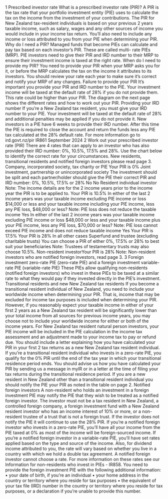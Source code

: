 1 Prescribed investor rate What is a prescribed investor rate (PIR)? A PIR is the tax rate that your portfolio investment entity (PIE) uses to calculate the tax on the income from the investment of your contributions. The PIR for New Zealand tax-resident individuals is based on your previous 2 years taxable income, such as salary, wages and any other sources of income you would include in your income tax return. You’ll also need to include any income or loss attributed to you from your PIE when determining your PIR. Why do I need a PIR? Managed funds that become PIEs can calculate and pay tax based on each investor’s PIR. These are called multi- rate PIEs (MRP). PIE investors need to give their PIR and IRD number to their MRP to ensure their investment income is taxed at the right rate. When do I need to provide my PIR? You need to provide your PIR when your MRP asks you for it, or before the MRP calculates the tax on the income it attributes to its investors. You should review your rate each year to make sure it’s correct and notify your MRP of any changes. Failure to provide your PIR It’s important you provide your PIR and IRD number to the PIE. Your investment income will be taxed at the default rate of 28% if you do not provide them. This rate could be higher than your PIR. The diagram on the next page shows the different rates and how to work out your PIR. Providing your IRD number If you’re a New Zealand tax resident, you must give your IRD number to your PIE. Your investment will be taxed at the default rate of 28% and additional penalties may be applied if you do not provide it. New investors in a PIE have 6 weeks to provide their IRD number. After this time the PIE is required to close the account and return the funds less any PIE tax calculated at the 28% default rate. For more information go to ird.govt.nz/pir IR861 September 2024 2 Work out your prescribed investor rate (PIR) There are 4 rates that can apply to an investor who has also provided their IRD number: 0%, 10.5%, 17.5% and 28%. Use the chart below to identify the correct rate for your circumstances. New residents, transitional residents and notified foreign investors please read page 3. Company, incorporated society, tax charity or PIE Your PIR is 0% Joint investment, partnership or unincorporated society The investment should be split and each partner/holder should give the PIE their correct PIR and IRD number: 0%, 10.5%, 17.5% or 28% No No Resident individual investor Note: The income details are for the 2 income years prior to the income year the PIR is to be applied to. Your PIR is 10.5% In either of the last 2 income years was your taxable income excluding PIE income or loss $14,000 or less and your taxable income including your PIE income, less any PIE loss, $48,000 or less? Note: PIE loss does not reduce the taxable income Yes In either of the last 2 income years was your taxable income excluding PIE income or loss $48,000 or less and your taxable income plus your PIE income, less any PIE loss, $70,000 or less? Note: PIE loss cannot exceed PIE income and does not reduce taxable income Yes Your PIR is 17.5% Your PIR is 28% In all other cases Superfund and trustee (excluding charitable trusts) You can choose a PIR of either 0%, 17.5% or 28% to best suit your beneficiaries Note: Trustees of testamentary trusts may also choose 10.5%. Non-resident investorYour PIR is 28% Note: Non-resident investors who are notified foreign investors, read page 3. 3 Foreign investment zero-rate PIE (zero-rate PIE) and a foreign investment variable-rate PIE (variable-rate PIE) These PIEs allow qualifying non-residents (notified foreign investors) who invest in these PIEs to be taxed at a similar rate to what they would pay if they invested directly in the PIE’s investment. Transitional residents and new New Zealand tax residents If you become a transitional resident individual of New Zealand, you need to include your worldwide income when determining your PIR. That is, income that may be excluded for income tax purposes is included when determining your PIR. However, if you reasonably expect your taxable income in either of your first 2 years as a New Zealand tax resident will be significantly lower than your total income from all sources for previous income years, you may choose not to include your worldwide income for either or both of the income years. For New Zealand tax resident natural person investors, your PIE income will be included in the PIE calculation in the income tax assessment and an adjustment made to your income tax to pay or refund due. You should include a letter explaining how you have calculated your PIR in your first 2 tax returns as a new New Zealand tax resident individual. If you’re a transitional resident individual who invests in a zero-rate PIE, you qualify for the 0% PIR until the end of the tax year in which your transitional residence period ends. You should advise us how you have calculated your PIR by sending us a message in myIR or in a letter at the time of filing your tax returns during the transitional residence period. If you are a new resident in New Zealand other than a transitional resident individual you should notify the PIE your PIR as noted in the table on page 2. Notified foreign investors A non-resident who holds an investment in a foreign investment PIE may notify the PIE that they wish to be treated as a notified foreign investor. The investor must not be a tax resident in New Zealand, a controlled foreign company, a foreign investment fund with a New Zealand resident investor who has an income interest of 10% or more, or a non-resident trustee of a trust that is not a foreign trust. If the investor does not notify the PIE it will continue to use the 28% PIR. If you’re a notified foreign investor who invests in a zero-rate PIE, you’ll have all your income from the PIE taxed at 0% as most of the income will be foreign-sourced income. If you’re a notified foreign investor in a variable-rate PIE, you’ll have set rates applied based on the type and source of the income. Also, for dividend income attributed to you, the rate will vary based on whether you live in a country with which we hold a double tax agreement. A notified foreign investor cannot choose a rate. For more information on these rates see our Information for non-residents who invest in PIEs - IR858. You need to provide the foreign investment PIE with the following additional information: • your date of birth, if you’re an individual • your home address in the country or territory where you reside for tax purposes • the equivalent of your tax file (IRD) number in the country or territory where you reside for tax purposes, or a declaration if you’re unable to provide this number.